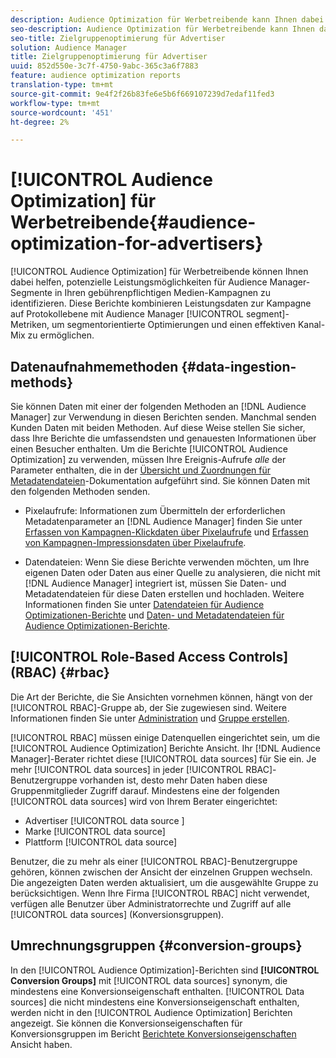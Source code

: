 ```yaml
---
description: Audience Optimization für Werbetreibende kann Ihnen dabei helfen, potenzielle Leistungsmöglichkeiten für Audience Manager-Segmente in Ihren gebührenpflichtigen Kampagnen zu ermitteln. Diese Berichte kombinieren Leistungsdaten zur Kampagne auf Protokollierungsebene mit Segmentmetriken auf Audience Manager-Ebene, um segmentorientierte Optimierungen und einen effektiven Kanal-Mix zu ermöglichen.
seo-description: Audience Optimization für Werbetreibende kann Ihnen dabei helfen, potenzielle Leistungsmöglichkeiten für Audience Manager-Segmente in Ihren gebührenpflichtigen Kampagnen zu ermitteln. Diese Berichte kombinieren Leistungsdaten zur Kampagne auf Protokollierungsebene mit Segmentmetriken auf Audience Manager-Ebene, um segmentorientierte Optimierungen und einen effektiven Kanal-Mix zu ermöglichen.
seo-title: Zielgruppenoptimierung für Advertiser
solution: Audience Manager
title: Zielgruppenoptimierung für Advertiser
uuid: 852d550e-3c7f-4750-9abc-365c3a6f7883
feature: audience optimization reports
translation-type: tm+mt
source-git-commit: 9e4f2f26b83fe6e5b6f669107239d7edaf11fed3
workflow-type: tm+mt
source-wordcount: '451'
ht-degree: 2%

---
```



# [!UICONTROL Audience Optimization] für Werbetreibende{#audience-optimization-for-advertisers}

[!UICONTROL Audience Optimization] für Werbetreibende können Ihnen dabei helfen, potenzielle Leistungsmöglichkeiten für Audience Manager-Segmente in Ihren gebührenpflichtigen Medien-Kampagnen zu identifizieren. Diese Berichte kombinieren Leistungsdaten zur Kampagne auf Protokollebene mit Audience Manager [!UICONTROL segment]-Metriken, um segmentorientierte Optimierungen und einen effektiven Kanal-Mix zu ermöglichen.

## Datenaufnahmemethoden {#data-ingestion-methods}

Sie können Daten mit einer der folgenden Methoden an [!DNL Audience Manager] zur Verwendung in diesen Berichten senden. Manchmal senden Kunden Daten mit beiden Methoden. Auf diese Weise stellen Sie sicher, dass Ihre Berichte die umfassendsten und genauesten Informationen über einen Besucher enthalten. Um die Berichte [!UICONTROL Audience Optimization] zu verwenden, müssen Ihre Ereignis-Aufrufe *alle* der Parameter enthalten, die in der [Übersicht und Zuordnungen für Metadatendateien](../../../reporting/audience-optimization-reports/metadata-files-intro/metadata-file-overview.md)-Dokumentation aufgeführt sind. Sie können Daten mit den folgenden Methoden senden.

* Pixelaufrufe: Informationen zum Übermitteln der erforderlichen Metadatenparameter an [!DNL Audience Manager] finden Sie unter [Erfassen von Kampagnen-Klickdaten über Pixelaufrufe](../../../integration/media-data-integration/click-data-pixels.md) und [Erfassen von Kampagnen-Impressionsdaten über Pixelaufrufe](../../../integration/media-data-integration/impression-data-pixels.md).

* Datendateien: Wenn Sie diese Berichte verwenden möchten, um Ihre eigenen Daten oder Daten aus einer Quelle zu analysieren, die nicht mit [!DNL Audience Manager] integriert ist, müssen Sie Daten- und Metadatendateien für diese Daten erstellen und hochladen. Weitere Informationen finden Sie unter [Datendateien für Audience Optimizationen-Berichte](../../../reporting/audience-optimization-reports/metadata-files-intro/datafiles-intro.md) und [Daten- und Metadatendateien für Audience Optimizationen-Berichte](../../../reporting/audience-optimization-reports/metadata-files-intro/metadata-files-intro.md).

## [!UICONTROL Role-Based Access Controls] (RBAC)  {#rbac}

Die Art der Berichte, die Sie Ansichten vornehmen können, hängt von der [!UICONTROL RBAC]-Gruppe ab, der Sie zugewiesen sind. Weitere Informationen finden Sie unter [Administration](../../../features/administration/administration-overview.md) und [Gruppe erstellen](../../../features/administration/administration-overview.md#create-group).

[!UICONTROL RBAC] müssen einige Datenquellen eingerichtet sein, um die  [!UICONTROL Audience Optimization] Berichte Ansicht. Ihr [!DNL Audience Manager]-Berater richtet diese [!UICONTROL data sources] für Sie ein. Je mehr [!UICONTROL data sources] in jeder [!UICONTROL RBAC]-Benutzergruppe vorhanden ist, desto mehr Daten haben diese Gruppenmitglieder Zugriff darauf. Mindestens eine der folgenden [!UICONTROL data sources] wird von Ihrem Berater eingerichtet:

* Advertiser [!UICONTROL data source ]
* Marke [!UICONTROL data source]
* Plattform [!UICONTROL data source]

Benutzer, die zu mehr als einer [!UICONTROL RBAC]-Benutzergruppe gehören, können zwischen der Ansicht der einzelnen Gruppen wechseln. Die angezeigten Daten werden aktualisiert, um die ausgewählte Gruppe zu berücksichtigen. Wenn Ihre Firma [!UICONTROL RBAC] nicht verwendet, verfügen alle Benutzer über Administratorrechte und Zugriff auf alle [!UICONTROL data sources] (Konversionsgruppen).

## Umrechnungsgruppen {#conversion-groups}

In den [!UICONTROL Audience Optimization]-Berichten sind **[!UICONTROL Conversion Groups]** mit [!UICONTROL data sources] synonym, die mindestens eine Konversionseigenschaft enthalten. [!UICONTROL Data sources] die nicht mindestens eine Konversionseigenschaft enthalten, werden nicht in den  [!UICONTROL Audience Optimization] Berichten angezeigt. Sie können die Konversionseigenschaften für Konversionsgruppen im Bericht [Berichtete Konversionseigenschaften](../../../reporting/audience-optimization-reports/aor-advertisers/reported-conversion-traits.md) Ansicht haben.
